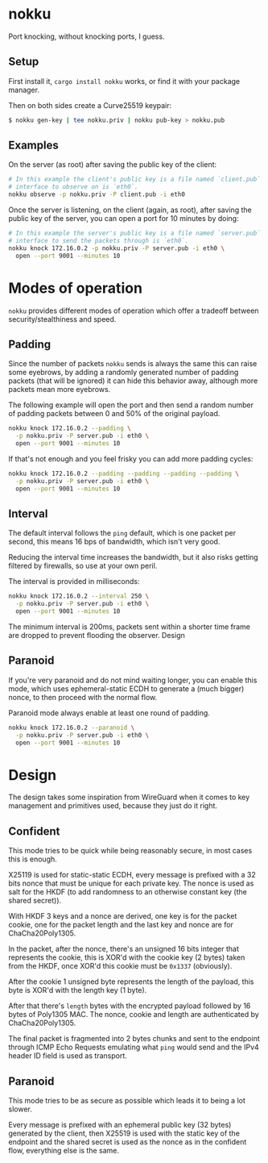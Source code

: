 nokku
=====
Port knocking, without knocking ports, I guess.

Setup
-----
First install it, `cargo install nokku` works, or find it with your package
manager.

Then on both sides create a Curve25519 keypair:
```bash
$ nokku gen-key | tee nokku.priv | nokku pub-key > nokku.pub
```

Examples
--------
On the server (as root) after saving the public key of the client:
```bash
# In this example the client's public key is a file named `client.pub` and the
# interface to observe on is `eth0`.
nokku observe -p nokku.priv -P client.pub -i eth0
```

Once the server is listening, on the client (again, as root), after saving the
public key of the server, you can open a port for 10 minutes by doing:
```bash
# In this example the server's public key is a file named `server.pub` and the
# interface to send the packets through is `eth0`.
nokku knock 172.16.0.2 -p nokku.priv -P server.pub -i eth0 \
  open --port 9001 --minutes 10
```

Modes of operation
==================
`nokku` provides different modes of operation which offer a tradeoff between
security/stealthiness and speed.

Padding
-------
Since the number of packets `nokku` sends is always the same this can raise
some eyebrows, by adding a randomly generated number of padding packets (that
will be ignored) it can hide this behavior away, although more packets mean
more eyebrows.

The following example will open the port and then send a random number of
padding packets between 0 and 50% of the original payload.

```bash
nokku knock 172.16.0.2 --padding \
  -p nokku.priv -P server.pub -i eth0 \
  open --port 9001 --minutes 10
```

If that's not enough and you feel frisky you can add more padding cycles:

```bash
nokku knock 172.16.0.2 --padding --padding --padding --padding \
  -p nokku.priv -P server.pub -i eth0 \
  open --port 9001 --minutes 10
```

Interval
--------
The default interval follows the `ping` default, which is one packet per second,
this means 16 bps of bandwidth, which isn't very good.

Reducing the interval time increases the bandwidth, but it also risks getting
filtered by firewalls, so use at your own peril.

The interval is provided in milliseconds:
```bash
nokku knock 172.16.0.2 --interval 250 \
  -p nokku.priv -P server.pub -i eth0 \
  open --port 9001 --minutes 10
```

The minimum interval is 200ms, packets sent within a shorter time frame are
dropped to prevent flooding the observer.  Design

Paranoid
--------
If you're very paranoid and do not mind waiting longer, you can enable this
mode, which uses ephemeral-static ECDH to generate a (much bigger) nonce, to
then proceed with the normal flow.

Paranoid mode always enable at least one round of padding.

```bash
nokku knock 172.16.0.2 --paranoid \
  -p nokku.priv -P server.pub -i eth0 \
  open --port 9001 --minutes 10
```

Design
======
The design takes some inspiration from WireGuard when it comes to key
management and primitives used, because they just do it right.

Confident
---------
This mode tries to be quick while being reasonably secure, in most cases this
is enough.

X25119 is used for static-static ECDH, every message is prefixed with a 32 bits
nonce that must be unique for each private key. The nonce is used as salt for
the HKDF (to add randomness to an otherwise constant key (the shared secret)).

With HKDF 3 keys and a nonce are derived, one key is for the packet cookie, one
for the packet length and the last key and nonce are for ChaCha20Poly1305.

In the packet, after the nonce, there's an unsigned 16 bits integer that
represents the cookie, this is XOR'd with the cookie key (2 bytes) taken from
the HKDF, once XOR'd this cookie must be `0x1337` (obviously).

After the cookie 1 unsigned byte represents the length of the payload, this
byte is XOR'd with the length key (1 byte).

After that there's `length` bytes with the encrypted payload followed by 16
bytes of Poly1305 MAC. The nonce, cookie and length are authenticated by
ChaCha20Poly1305.

The final packet is fragmented into 2 bytes chunks and sent to the endpoint
through ICMP Echo Requests emulating what `ping` would send and the IPv4 header
ID field is used as transport.

Paranoid
--------
This mode tries to be as secure as possible which leads it to being a lot
slower.

Every message is prefixed with an ephemeral public key (32 bytes) generated by
the client, then X25519 is used with the static key of the endpoint and the
shared secret is used as the nonce as in the confident flow, everything else is
the same.

